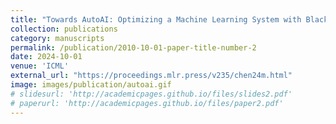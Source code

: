 ```yaml
---
title: "Towards AutoAI: Optimizing a Machine Learning System with Black-box and Differentiable Components"
collection: publications
category: manuscripts
permalink: /publication/2010-10-01-paper-title-number-2
date: 2024-10-01
venue: 'ICML'
external_url: "https://proceedings.mlr.press/v235/chen24m.html"
image: images/publication/autoai.gif
# slidesurl: 'http://academicpages.github.io/files/slides2.pdf'
# paperurl: 'http://academicpages.github.io/files/paper2.pdf'
---
```


<!-- The contents above will be part of a list of publications, if the user clicks the link for the publication than the contents of section will be rendered as a full page, allowing you to provide more information about the paper for the reader. When publications are displayed as a single page, the contents of the above "citation" field will automatically be included below this section in a smaller font. -->
